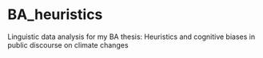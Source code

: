 # BA_heuristics
Linguistic data analysis for my BA thesis: Heuristics and cognitive biases in public discourse on climate changes
